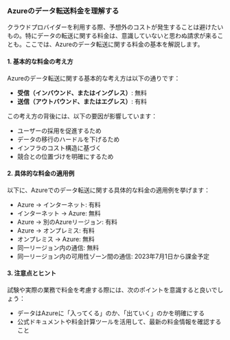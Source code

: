 ### Azureのデータ転送料金を理解する

クラウドプロバイダーを利用する際、予想外のコストが発生することは避けたいもの。特にデータの転送に関する料金は、意識していないと思わぬ請求が来ることも。ここでは、Azureのデータ転送に関する料金の基本を解説します。

#### 1. 基本的な料金の考え方
Azureのデータ転送に関する基本的な考え方は以下の通りです：
- **受信（インバウンド、またはイングレス）**: 無料
- **送信（アウトバウンド、またはエグレス）**: 有料

この考え方の背後には、以下の要因が影響しています：
- ユーザーの採用を促進するため
- データの移行のハードルを下げるため
- インフラのコスト構造に基づく
- 競合との位置づけを明確にするため

#### 2. 具体的な料金の適用例
以下に、Azureでのデータ転送に関する具体的な料金の適用例を挙げます：

- Azure → インターネット: 有料
- インターネット → Azure: 無料
- Azure → 別のAzureリージョン: 有料
- Azure → オンプレミス: 有料
- オンプレミス → Azure: 無料
- 同一リージョン内の通信: 無料
- 同一リージョン内の可用性ゾーン間の通信: 2023年7月1日から課金予定

#### 3. 注意点とヒント
試験や実際の業務で料金を考慮する際には、次のポイントを意識すると良いでしょう：

- データはAzureに「入ってくる」のか、「出ていく」のかを明確にする
- 公式ドキュメントや料金計算ツールを活用して、最新の料金情報を確認すること
